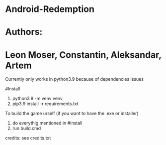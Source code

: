 # Android-Redemption

# Authors:
# Leon Moser, Constantin, Aleksandar, Artem

Currently only works in python3.9 because of dependencies issues

#Install 
1. python3.9 -m venv venv
2. pip3.9 install -r requirements.txt


To build the game urself (if you want to have the .exe or installer)
1. do everythig mentioned in #Install
2. run build.cmd

credits: see credits.txt